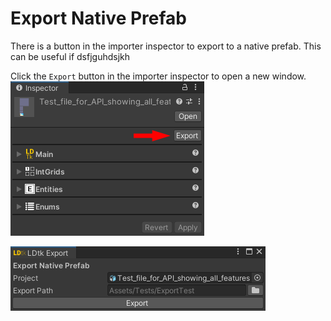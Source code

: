 # Export Native Prefab

There is a button in the importer inspector to export to a native prefab.
This can be useful if dsfjguhdsjkh

Click the `Export` button in the importer inspector to open a new window.  
![ButtonImage](../../images/img_Unity_ExportNativePrefabButton.png)  


![ButtonImage](../../images/img_Unity_ExportNativePrefabWindow.png)




